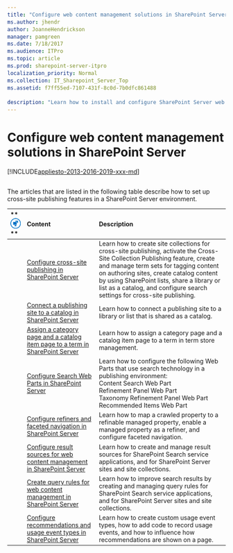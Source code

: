 ```yaml
---
title: "Configure web content management solutions in SharePoint Server"
ms.author: jhendr
author: JoanneHendrickson
manager: pamgreen
ms.date: 7/18/2017
ms.audience: ITPro
ms.topic: article
ms.prod: sharepoint-server-itpro
localization_priority: Normal
ms.collection: IT_Sharepoint_Server_Top
ms.assetid: f7ff55ed-7107-431f-8c0d-7b0dfc861488

description: "Learn how to install and configure SharePoint Server web content management solutions that use cross-site collection publishing."
---
```


# Configure web content management solutions in SharePoint Server

[!INCLUDE[appliesto-2013-2016-2019-xxx-md](../includes/appliesto-2013-2016-2019-xxx-md.md)]
  
## 

The articles that are listed in the following table describe how to set up cross-site publishing features in a SharePoint Server environment. 
  
|**        ![Building blocks](../media/mod_icon_buildingblock_M.png)                 **|**Content**|**Description**|
|:-----|:-----|:-----|
||[Configure cross-site publishing in SharePoint Server](configure-cross-site-publishing.md) <br/> |Learn how to create site collections for cross-site publishing, activate the Cross-Site Collection Publishing feature, create and manage term sets for tagging content on authoring sites, create catalog content by using SharePoint lists, share a library or list as a catalog, and configure search settings for cross-site publishing.  <br/> |
||[Connect a publishing site to a catalog in SharePoint Server](connect-a-publishing-site-to-a-catalog.md) <br/> |Learn how to connect a publishing site to a library or list that is shared as a catalog.  <br/> |
||[Assign a category page and a catalog item page to a term in SharePoint Server](assign-a-category-page-and-a-catalog-item-page-to-a-term.md) <br/> |Learn how to assign a category page and a catalog item page to a term in term store management.  <br/> |
||[Configure Search Web Parts in SharePoint Server](configure-search-web-parts.md) <br/> | Learn how to configure the following Web Parts that use search technology in a publishing environment:  <br/>  Content Search Web Part  <br/>  Refinement Panel Web Part  <br/>  Taxonomy Refinement Panel Web Part  <br/>  Recommended Items Web Part  <br/> |
||[Configure refiners and faceted navigation in SharePoint Server](configure-refiners-and-faceted-navigation.md) <br/> |Learn how to map a crawled property to a refinable managed property, enable a managed property as a refiner, and configure faceted navigation.  <br/> |
||[Configure result sources for web content management in SharePoint Server](configure-result-sources-for-web-content-management.md) <br/> |Learn how to create and manage result sources for SharePoint Search service applications, and for SharePoint Server sites and site collections.  <br/> |
||[Create query rules for web content management in SharePoint Server](create-query-rules-for-web-content-management.md) <br/> |Learn how to improve search results by creating and managing query rules for SharePoint Search service applications, and for SharePoint Server sites and site collections.  <br/> |
||[Configure recommendations and usage event types in SharePoint Server](configure-recommendations-and-usage-event-types.md) <br/> |Learn how to create custom usage event types, how to add code to record usage events, and how to influence how recommendations are shown on a page.  <br/> |
   


